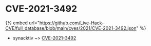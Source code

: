 # CVE-2021-3492
{% embed url="https://github.com/Live-Hack-CVE/full_database/blob/main/cves/2021/CVE-2021-3492.json" %}

* synacktiv ~> [CVE-2021-3492](https://www.alice-snow.ru/2021/database/cve-2021-3492/cve-2021-3492-synacktiv)